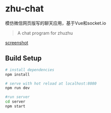 # zhu-chat

模仿微信网页版写的聊天应用，基于Vue和socket.io
> A chat program for zhuzhu

[screenshot](https://github.com/ibesty/zhu-chat/raw/master/screenshot/screenshot.png)

## Build Setup

``` bash
# install dependencies
npm install

# serve with hot reload at localhost:8080
npm run dev

#run server
cd server
npm start
```

